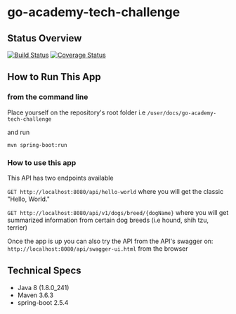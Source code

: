 # go-academy-tech-challenge

## Status Overview 

[![Build Status](https://app.travis-ci.com/jonathan-briceno/go-academy-tech-challenge.svg?branch=main)](https://app.travis-ci.com/jonathan-briceno/go-academy-tech-challenge) [![Coverage Status](https://coveralls.io/repos/github/jonathan-briceno/go-academy-tech-challenge/badge.svg)](https://coveralls.io/github/jonathan-briceno/go-academy-tech-challenge)

## How to Run This App 

### from the command line 

Place yourself on the repository's root folder i.e ```/user/docs/go-academy-tech-challenge```

and run 

```mvn spring-boot:run```

### How to use this app 

This API has two endpoints available

```GET http://localhost:8080/api/hello-world``` where you will get the classic "Hello, World."

```GET http://localhost:8080/api/v1/dogs/breed/{dogName}``` where you will get summarized information from certain dog breeds (i.e hound, shih tzu, terrier)  

Once the app is up you can also try the API from the API's swagger on: ```http://localhost:8080/api/swagger-ui.html``` from the browser 

## Technical Specs

- Java 8 (1.8.0_241)
- Maven 3.6.3 
- spring-boot 2.5.4
